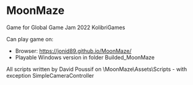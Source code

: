 # MoonMaze
Game for Global Game Jam 2022 KolibriGames

Can play game on:
- Browser: https://jonid89.github.io/MoonMaze/
- Playable Windows version in folder Builded_MoonMaze

All scripts written by David Poussif on \MoonMaze\Assets\Scripts - with exception SimpleCameraController
